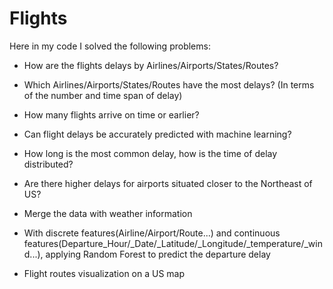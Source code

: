 # Flights
Here in my code I solved the following problems:
 
- How are the flights delays by Airlines/Airports/States/Routes?

- Which Airlines/Airports/States/Routes have the most delays? (In terms of the number and time span of delay)

- How many flights arrive on time or earlier?

- Can flight delays be accurately predicted with machine learning?

- How long is the most common delay, how is the time of delay distributed?

- Are there higher delays for airports situated closer to the Northeast of US?

- Merge the data with weather information 

- With discrete features(Airline/Airport/Route...) and continuous features(Departure_Hour/_Date/_Latitude/_Longitude/_temperature/_wind...), applying Random Forest to predict the departure delay 

- Flight routes visualization on a US map 
